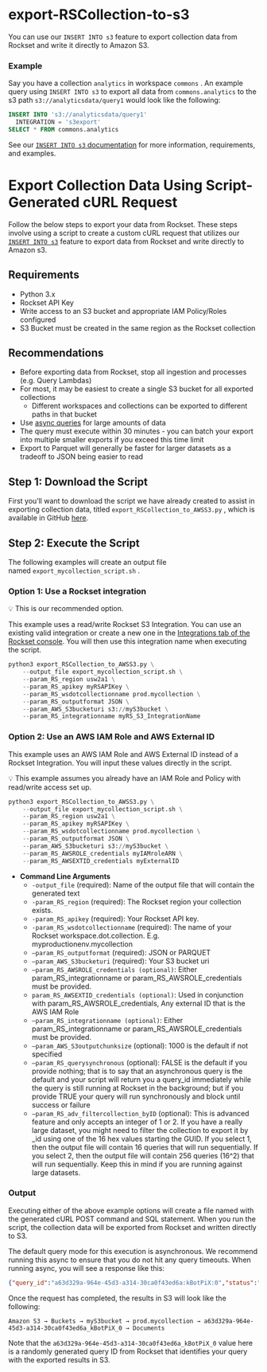 # export-RSCollection-to-s3
You can use our `INSERT INTO s3` feature to export collection data from Rockset and write it directly to Amazon S3. 

### Example

Say you have a collection `analytics` in workspace `commons` . An example query using `INSERT INTO s3` to export all data from `commons.analytics` to the s3 path `s3://analyticsdata/query1` would look like the following:

```sql
INSERT INTO 's3://analyticsdata/query1'
  INTEGRATION = 's3export'
SELECT * FROM commons.analytics
```

See our [`INSERT INTO s3` documentation](https://docs.rockset.com/documentation/reference/insert-into-s3#insert-into-s3-examples) for more information, requirements, and examples.

# **Export Collection Data Using Script-Generated cURL Request**

Follow the below steps to export your data from Rockset. These steps involve using a script to create a custom cURL request that utilizes our [`INSERT INTO s3`](https://docs.rockset.com/documentation/reference/insert-into-s3#insert-into-s3-examples) feature to export data from Rockset and write directly to Amazon s3.

## Requirements

- Python 3.x
- Rockset API Key
- Write access to an S3 bucket and appropriate IAM Policy/Roles configured
- S3 Bucket must be created in the same region as the Rockset collection

## Recommendations

- Before exporting data from Rockset, stop all ingestion and processes (e.g. Query Lambdas)
- For most, it may be easiest to create a single S3 bucket for all exported collections
    - Different workspaces and collections can be exported to different paths in that bucket
- Use [async queries](https://docs.rockset.com/documentation/docs/async-queries) for large amounts of data
- The query must execute within 30 minutes - you can batch your export into multiple smaller exports if you exceed this time limit
- Export to Parquet will generally be faster for larger datasets as a tradeoff to JSON being easier to read

## Step 1: Download the Script

First you’ll want to download the script we have already created to assist in exporting collection data, titled `export_RSCollection_to_AWSS3.py` , which is available in GitHub [here](https://github.com/scottsappen/export-RSCollection-to-s3/blob/main/export_RSCollection_to_AWSS3.py).

## Step 2: Execute the Script

The following examples will create an output file named `export_mycollection_script.sh` .

### Option 1: Use a Rockset integration

<aside>
💡 This is our recommended option.

</aside>

This example uses a read/write Rockset S3 Integration. You can use an existing valid integration or create a new one in the [Integrations tab of the Rockset console](https://console.rockset.com/integrations). You will then use this integration name when executing the script. 

```python
python3 export_RSCollection_to_AWSS3.py \
    --output_file export_mycollection_script.sh \
    --param_RS_region usw2a1 \
    --param_RS_apikey myRSAPIKey \
    --param_RS_wsdotcollectionname prod.mycollection \
    --param_RS_outputformat JSON \
    --param_AWS_S3bucketuri s3://myS3bucket \
    --param_RS_integrationname myRS_S3_IntegrationName
```

### Option 2: Use an AWS IAM Role and AWS External ID

This example uses an AWS IAM Role and AWS External ID instead of a Rockset Integration. You will input these values directly in the script.

<aside>
💡 This example assumes you already have an IAM Role and Policy with read/write access set up.

</aside>

```python
python3 export_RSCollection_to_AWSS3.py \
    --output_file export_mycollection_script.sh \
    --param_RS_region usw2a1 \
    --param_RS_apikey myRSAPIKey \
    --param_RS_wsdotcollectionname prod.mycollection \
    --param_RS_outputformat JSON \
    --param_AWS_S3bucketuri s3://myS3bucket \
    --param_RS_AWSROLE_credentials myIAMroleARN \
    --param_RS_AWSEXTID_credentials myExternalID
```

- **Command Line Arguments**
    - `-output_file` (required): Name of the output file that will contain the generated text
    - `-param_RS_region` (required): The Rockset region your collection exists.
    - `-param_RS_apikey` (required): Your Rockset API key.
    - `-param_RS_wsdotcollectionname` (required): The name of your Rockset workspace.dot.collection. E.g. myproductionenv.mycollection
    - `—param_RS_outputformat` (required): JSON or PARQUET
    - `—param_AWS_S3bucketuri` (required): Your S3 bucket uri
    - `—param_RS_AWSROLE_credentials (optional)`: Either param_RS_integrationname or param_RS_AWSROLE_credentials must be provided.
    - `param_RS_AWSEXTID_credentials (optional)`: Used in conjunction with param_RS_AWSROLE_credentials, Any external ID that is the AWS IAM Role
    - `—param_RS_integrationname (optional)`: Either param_RS_integrationname or param_RS_AWSROLE_credentials must be provided.
    - `—param_AWS_S3outputchunksize` (optional): 1000 is the default if not specified
    - `—param_RS_querysynchronous` (optional): FALSE is the default if you provide nothing; that is to say that an asynchronous query is the default and your script will return you a query_id immediately while the query is still running at Rockset in the background; but if you provide TRUE your query will run synchronously and block until success or failure
    - `—param_RS_adv_filtercollection_byID` (optional): This is advanced feature and only accepts an integer of 1 or 2. If you have a really large dataset, you might need to filter the collection to export it by _id using one of the 16 hex values starting the GUID. If you select 1, then the output file will contain 16 queries that will run sequentially. If you select 2, then the output file will contain 256 queries (16^2) that will run sequentially. Keep this in mind if you are running against large datasets.

### Output

Executing either of the above example options will create a file named with the generated cURL POST command and SQL statement. When you run the script, the collection data will be exported from Rockset and written directly to S3.

The default query mode for this execution is asynchronous. We recommend running this async to ensure that you do not hit any query timeouts. When running async, you will see a response like this:

```JSON
{"query_id":"a63d329a-964e-45d3-a314-30ca0f43ed6a:kBotPiX:0","status":"QUEUED","stats":{"elapsed_time_ms":9,"throttled_time_micros":9000}}
```

Once the request has completed, the results in S3 will look like the following:

```
Amazon S3 → Buckets → myS3bucket → prod.mycollection → a63d329a-964e-45d3-a314-30ca0f43ed6a_kBotPiX_0 → Documents
```

Note that the `a63d329a-964e-45d3-a314-30ca0f43ed6a_kBotPiX_0` value here is a randomly generated query ID from Rockset that identifies your query with the exported results in S3.
